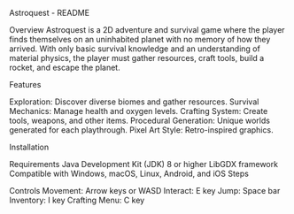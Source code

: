 Astroquest - README

Overview
Astroquest is a 2D adventure and survival game where the player finds themselves on an uninhabited planet with no memory of how they arrived. With only basic survival knowledge and an understanding of material physics, the player must gather resources, craft tools, build a rocket, and escape the planet.

Features

Exploration: Discover diverse biomes and gather resources.
Survival Mechanics: Manage health and oxygen levels.
Crafting System: Create tools, weapons, and other items.
Procedural Generation: Unique worlds generated for each playthrough.
Pixel Art Style: Retro-inspired graphics.

Installation

Requirements
Java Development Kit (JDK) 8 or higher
LibGDX framework
Compatible with Windows, macOS, Linux, Android, and iOS
Steps

Controls
Movement: Arrow keys or WASD
Interact: E key
Jump: Space bar
Inventory: I key
Crafting Menu: C key
